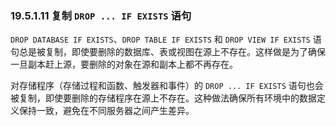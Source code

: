 ### 19.5.1.11 复制 `DROP ... IF EXISTS` 语句

`DROP DATABASE IF EXISTS`、`DROP TABLE IF EXISTS` 和 `DROP VIEW IF EXISTS` 语句总是被复制，即使要删除的数据库、表或视图在源上不存在。这样做是为了确保一旦副本赶上源，要删除的对象在源和副本上都不再存在。

对存储程序（存储过程和函数、触发器和事件）的 `DROP ... IF EXISTS` 语句也会被复制，即使要删除的存储程序在源上不存在。这种做法确保所有环境中的数据定义保持一致，避免在不同服务器之间产生差异。